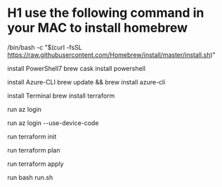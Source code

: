 # H1 use the following command in your MAC to install homebrew
/bin/bash -c "$(curl -fsSL https://raw.githubusercontent.com/Homebrew/install/master/install.sh)"

install PowerShell7
brew cask install powershell

install Azure-CLI
brew update && brew install azure-cli

install Terminal
brew install terraform

run az login 

run az login --use-device-code 

run terraform init 

run terraform plan 

run terraform apply 

run bash run.sh 
